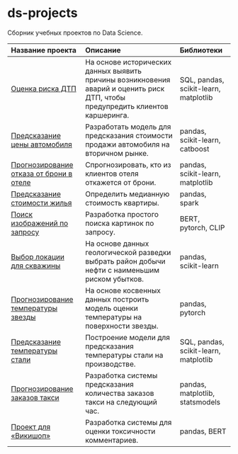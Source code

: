# ds-projects

Сборник учебных проектов по Data Science. 

| Название проекта | Описание | Библиотеки |
|:----|:----|:----|
|[Оценка риска ДТП](https://github.com/rrorchi/ds-projects/tree/main/car-crashes) | На основе исторических данных выявить причины возникновения аварий и оценить риск ДТП, чтобы предупредить клиентов каршеринга. | SQL, pandas, scikit-learn, matplotlib |
|[Предсказание цены автомобиля](https://github.com/rrorchi/ds-projects/tree/main/car-prices)| Разработать модель для предсказания стоимости продажи автомобиля на вторичном рынке. | pandas, scikit-learn, catboost|
|[Прогнозирование отказа от брони в отеле](https://github.com/rrorchi/ds-projects/tree/main/hotel-clients)| Спрогнозировать, кто из клиентов отеля откажется от брони. | pandas, scikit-learn, matplotlib |
|[Предсказание стоимости жилья](https://github.com/rrorchi/ds-projects/tree/main/house-prices)| Определить медианную стоимость квартиры. | pandas, spark |
|[Поиск изображений по запросу](https://github.com/rrorchi/ds-projects/tree/main/image-annotations)| Разработка простого поиска картинок по запросу. | BERT, pytorch, CLIP |
|[Выбор локации для скважины](https://github.com/rrorchi/ds-projects/tree/main/oil-well-location)| На основе данных геологической разведки выбрать район добычи нефти с наименьшим риском убытков. | pandas, scikit-learn |
|[Прогнозирование температуры звезды](https://github.com/rrorchi/ds-projects/tree/main/star-class)| На основе косвенных данных построить модель оценки температуры на поверхности звезды. | pandas, pytorch |
|[Предсказание температуры стали](https://github.com/rrorchi/ds-projects/tree/main/steel-temperature)| Построение модели для предсказания температуры стали на производстве. | SQL, pandas, scikit-learn, matplotlib |
|[Прогнозирование заказов такси](https://github.com/rrorchi/ds-projects/tree/main/taxi-orders)| Разработка системы предсказания количества заказов такси на следующий час. | pandas, matplotlib, statsmodels |
|[Проект для «Викишоп»](https://github.com/rrorchi/ds-projects/tree/main/toxic-comments)| Разработка системы для оценки токсичности комментариев. | pandas, BERT |

